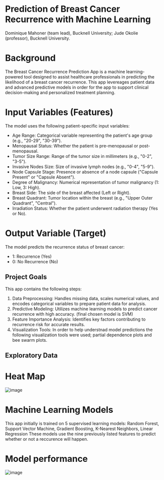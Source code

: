 # Prediction of Breast Cancer Recurrence with Machine Learning
Dominique Mahoner (team lead), Bucknell University; Jude Okolie (professor), Bucknell University. 
# Background
The Breast Cancer Recurrence Prediction App is a machine learning-powered tool designed to assist healthcare professionals in predicting the likelihood of a breast cancer recurrence. This app levereages patient data and advanced predictive models in order for the app to support clinical decision-making and personalized treatment planning.

# Input Variables (Features)
The model uses the following patient-specific input variables:
- Age Range: Categorical variable representing the patient's age group (e.g., "20-29", "30-39").
- Menopausal Status: Whether the patient is pre-menopausal or post-menopausal.
- Tumor Size Range: Range of the tumor size in millimeters (e.g., "0-2", "3-5").
- Invasive Nodes Size: Size of invasive lymph nodes (e.g., "0-4", "5-9").
- Node Capsule Stage: Presence or absence of a node capsule ("Capsule Present" or "Capsule Absent").
- Degree of Malignancy: Numerical representation of tumor malignancy (1: Low, 3: High).
- Breast Side: The side of the breast affected (Left or Right).
- Breast Quadrant: Tumor location within the breast (e.g., "Upper Outer Quadrant", "Central").
- Irradiation Status: Whether the patient underwent radiation therapy (Yes or No).

# Output Variable (Target)
The model predicts the recurrence status of breast cancer:
- 1: Recurrence (Yes)
- 0: No Recurrence (No)

## Project Goals
This app contains the following steps: 
1. Data Preprocessing: Handles missing data, scales numerical values, and encodes categorical variables to prepare patient data for analysis.
2. Predictive Modeling:  Utilizes machine learning models to predict cancer recurrence with high accuracy. (final chosen model is SVM)
3. Feature Importance Analysis: Identifies key factors contributing to recurrence risk for accurate results.
4. Visualization Tools: In order to help understnad model predictions the following visualization tools were used; partial dependence plots and bee swarm plots.

## Exploratory Data
# Heat Map
![image](https://github.com/user-attachments/assets/18478ce3-69c3-4953-9801-296ecf1a971a)


# Machine Learning Models
This app initially is trained on 5 supervised learning models: 
Random Forest,
Support Vector Machine,
Gradient Boosting,
K-Nearest Neighbors,
Linear Regression
These models use the nine previously listed features to predict whether or not a reccurence will happen.

# Model performance

![image](https://github.com/user-attachments/assets/05579786-62f1-496c-9b62-83e836e81a26)
